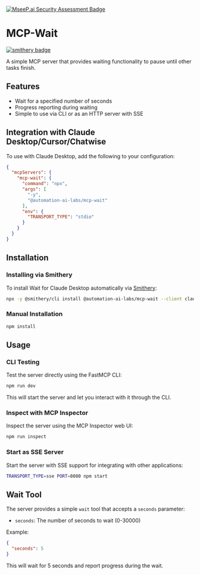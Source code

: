 [![MseeP.ai Security Assessment Badge](https://mseep.net/pr/automation-ai-labs-mcp-wait-badge.png)](https://mseep.ai/app/automation-ai-labs-mcp-wait)

# MCP-Wait
[![smithery badge](https://smithery.ai/badge/@automation-ai-labs/mcp-wait)](https://smithery.ai/server/@automation-ai-labs/mcp-wait)

A simple MCP server that provides waiting functionality to pause until other tasks finish.

## Features

- Wait for a specified number of seconds
- Progress reporting during waiting
- Simple to use via CLI or as an HTTP server with SSE

## Integration with Claude Desktop/Cursor/Chatwise

To use with Claude Desktop, add the following to your configuration:

```json
{
  "mcpServers": {
    "mcp-wait": {
      "command": "npx",
      "args": [
        "-y",
        "@automation-ai-labs/mcp-wait"
      ],
      "env": {
        "TRANSPORT_TYPE": "stdio"
      }
    }
  }
}
```

## Installation

### Installing via Smithery

To install Wait for Claude Desktop automatically via [Smithery](https://smithery.ai/server/@automation-ai-labs/mcp-wait):

```bash
npx -y @smithery/cli install @automation-ai-labs/mcp-wait --client claude
```

### Manual Installation
```bash
npm install
```

## Usage

### CLI Testing

Test the server directly using the FastMCP CLI:

```bash
npm run dev
```

This will start the server and let you interact with it through the CLI.

### Inspect with MCP Inspector

Inspect the server using the MCP Inspector web UI:

```bash
npm run inspect
```

### Start as SSE Server

Start the server with SSE support for integrating with other applications:

```bash
TRANSPORT_TYPE=sse PORT=8080 npm start
```

## Wait Tool

The server provides a simple `wait` tool that accepts a `seconds` parameter:

- `seconds`: The number of seconds to wait (0-30000)

Example:
```json
{
  "seconds": 5
}
```

This will wait for 5 seconds and report progress during the wait.

